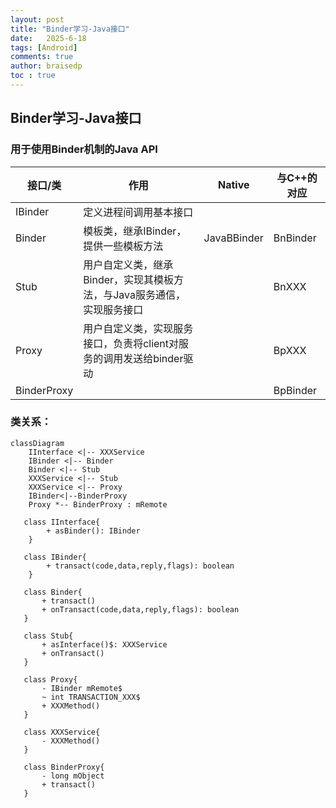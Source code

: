 ```yaml
---
layout: post
title: "Binder学习-Java接口"
date:   2025-6-18
tags: [Android]
comments: true
author: braisedp
toc : true
---
```


<!-- more -->

## Binder学习-Java接口

### 用于使用Binder机制的Java API
| 接口/类  | 作用  | Native | 与C++的对应  |
| -| - | -| - |
| IBinder     | 定义进程间调用基本接口                              |             |          |
| Binder      | 模板类，继承IBinder，提供一些模板方法                   | JavaBBinder | BnBinder |
| Stub        | 用户自定义类，继承Binder，实现其模板方法，与Java服务通信，实现服务接口 |             | BnXXX    |
| Proxy       | 用户自定义类，实现服务接口，负责将client对服务的调用发送给binder驱动 |             | BpXXX    |
| BinderProxy |                                          |             | BpBinder |


### 类关系：
 ```mermaid
 classDiagram
	 IInterface <|-- XXXService
	 IBinder <|-- Binder
	 Binder <|-- Stub
	 XXXService <|-- Stub
	 XXXService <|-- Proxy
	 IBinder<|--BinderProxy
	 Proxy *-- BinderProxy : mRemote
	 
	class IInterface{
		 + asBinder(): IBinder
	 }
	 
	class IBinder{
		 + transact(code,data,reply,flags): boolean
	 }

	class Binder{
		+ transact()
		+ onTransact(code,data,reply,flags): boolean
	}
	
	class Stub{
		+ asInterface()$: XXXService
		+ onTransact()
	}

	class Proxy{
		- IBinder mRemote$
		~ int TRANSACTION_XXX$
		+ XXXMethod()
	}
	
	class XXXService{
		- XXXMethod()
	}
	
	class BinderProxy{
		- long mObject
		+ transact()
	}
```


